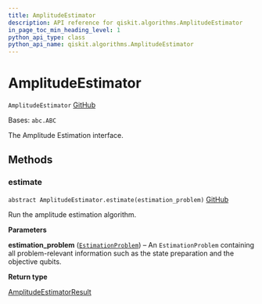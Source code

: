 ```yaml
---
title: AmplitudeEstimator
description: API reference for qiskit.algorithms.AmplitudeEstimator
in_page_toc_min_heading_level: 1
python_api_type: class
python_api_name: qiskit.algorithms.AmplitudeEstimator
---
```


# AmplitudeEstimator

<span id="qiskit.algorithms.AmplitudeEstimator" />

`AmplitudeEstimator` [GitHub](https://github.com/qiskit/qiskit/tree/stable/0.22/qiskit/algorithms/amplitude_estimators/amplitude_estimator.py "view source code")

Bases: `abc.ABC`

The Amplitude Estimation interface.

## Methods

### estimate

<span id="qiskit.algorithms.AmplitudeEstimator.estimate" />

`abstract AmplitudeEstimator.estimate(estimation_problem)` [GitHub](https://github.com/qiskit/qiskit/tree/stable/0.22/qiskit/algorithms/amplitude_estimators/amplitude_estimator.py "view source code")

Run the amplitude estimation algorithm.

**Parameters**

**estimation\_problem** ([`EstimationProblem`](qiskit.algorithms.EstimationProblem "qiskit.algorithms.amplitude_estimators.estimation_problem.EstimationProblem")) – An `EstimationProblem` containing all problem-relevant information such as the state preparation and the objective qubits.

**Return type**

[AmplitudeEstimatorResult](qiskit.algorithms.AmplitudeEstimatorResult "qiskit.algorithms.AmplitudeEstimatorResult")

